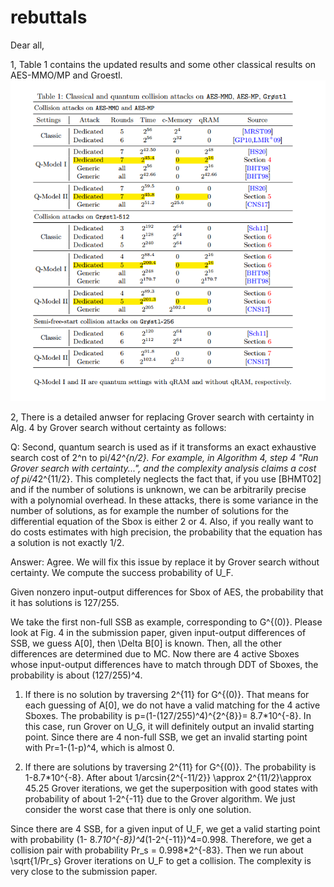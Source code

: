 # rebuttals
Dear all,

1, Table 1 contains the updated results and some other classical results on AES-MMO/MP and Groestl.
![pic1](https://github.com/ac2020q/rebuttals/blob/master/Updated_Table_1.png)

2, There is a detailed anwser for replacing Grover search with certainty in Alg. 4 by Grover search without certainty as follows:

Q:
Second, quantum search is used as if it transforms an exact exhaustive search cost of 2^n to pi/4*2^{n/2}. For example, in Algorithm 4, step 4 "Run Grover search with certainty...", and the complexity analysis claims a cost of pi/4*2^{11/2}. This completely neglects the fact that, if you use [BHMT02] and if the number of solutions is unknown, we can be arbitrarily precise with a polynomial overhead. In these attacks, there is some variance in the number of solutions, as for example the number of solutions for the differential equation of the Sbox is either 2 or 4. Also, if you really want to do costs estimates with high precision, the probability that the equation has a solution is not exactly 1/2.

Answer: Agree. We will fix this issue by replace it by Grover search without certainty.  We compute the success probability of U_F.

Given nonzero input-output differences for Sbox of AES, the probability that it has solutions is 127/255. 

We take the first non-full SSB as example, corresponding to G^{(0)}. Please look at Fig. 4 in the submission paper, given input-output differences of SSB, we guess A[0], then \Delta B[0] is known. Then, all the other differences are determined due to MC. Now there are 4 active Sboxes whose input-output differences have to match through DDT of Sboxes, the probability is about (127/255)^4.

1)	If there is no solution by traversing 2^{11} for G^{(0)}. That means for each guessing of A[0], we do not have a valid matching for the 4 active Sboxes. The probability is p=(1-(127/255)^4)^{2^{8}}= 8.7*10^{-8}. In this case, run Grover on U_G, it will definitely output an invalid starting point. Since there are 4 non-full SSB, we get an invalid starting point with Pr=1-(1-p)^4, which is almost 0.

2)	If there are solutions by traversing 2^{11} for G^{(0)}. The probability is 1-8.7*10^{-8}. After about 1/arcsin{2^{-11/2}} \approx 2^{11/2}\approx 45.25 Grover iterations, we get the superposition with good states with probability of about 1-2^{-11} due to the Grover algorithm. We just consider the worst case that there is only one solution.

Since there are 4 SSB, for a given input of U_F, we get a valid starting point with probability (1- 8.7*10^{-8})^4*(1-2^{-11})^4=0.998. Therefore, we get a collision pair with probability Pr_s = 0.998*2^{-83}. Then we run about \sqrt{1/Pr_s} Grover iterations on U_F to get a collision. The complexity is very close to the submission paper.

